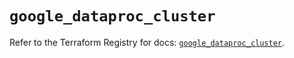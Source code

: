 # `google_dataproc_cluster`

Refer to the Terraform Registry for docs: [`google_dataproc_cluster`](https://registry.terraform.io/providers/hashicorp/google/6.29.0/docs/resources/dataproc_cluster).
